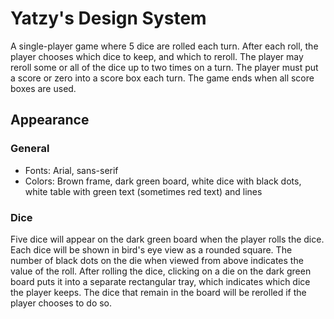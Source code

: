# Yatzy's Design System

A single-player game where 5 dice are rolled each turn. After each roll, the player chooses which dice to keep, and which to reroll. The player may reroll some or all of the dice up to two times on a turn. The player must put a score or zero into a score box each turn. The game ends when all score boxes are used.

## Appearance

### General

- Fonts: Arial, sans-serif
- Colors: Brown frame, dark green board, white dice with black dots, white table with green text (sometimes red text) and lines

### Dice

Five dice will appear on the dark green board when the player rolls the dice. Each dice will be shown in bird's eye view as a rounded square. The number of black dots on the die when viewed from above indicates the value of the roll. After rolling the dice, clicking on a die on the dark green board puts it into a separate rectangular tray, which indicates which dice the player keeps. The dice that remain in the board will be rerolled if the player chooses to do so.